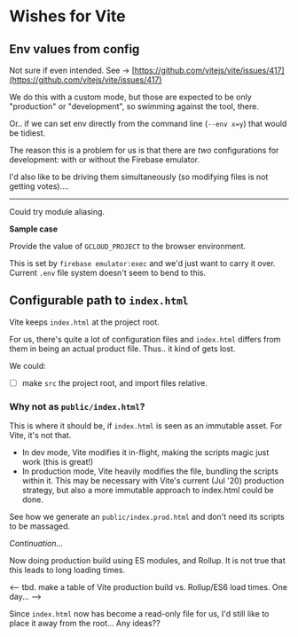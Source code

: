 # Wishes for Vite


## Env values from config

Not sure if even intended. See -> [https://github.com/vitejs/vite/issues/417](https://github.com/vitejs/vite/issues/417)

We do this with a custom mode, but those are expected to be only "production" or "development", so swimming against the tool, there.

Or.. if we can set env directly from the command line (`--env x=y`) that would be tidiest.

The reason this is a problem for us is that there are *two* configurations for development: with or without the Firebase emulator.

I'd also like to be driving them simultaneously (so modifying files is not getting votes)....

---

Could try module aliasing.

**Sample case**

Provide the value of `GCLOUD_PROJECT` to the browser environment. 

This is set by `firebase emulator:exec` and we'd just want to carry it over. Current `.env` file system doesn't seem to bend to this.


## Configurable path to `index.html`

Vite keeps `index.html` at the project root.

For us, there's quite a lot of configuration files and `index.html` differs from them in being an actual product file. Thus.. it kind of gets lost.

We could:

- [ ] make `src` the project root, and import files relative.


### Why not as `public/index.html`?

This is where it should be, if `index.html` is seen as an immutable asset. For Vite, it's not that.

- In dev mode, Vite modifies it in-flight, making the scripts magic just work (this is great!)
- In production mode, Vite heavily modifies the file, bundling the scripts within it. This may be necessary with Vite's current (Jul '20) production strategy, but also a more immutable approach to index.html could be done.

See how we generate an `public/index.prod.html` and don't need its scripts to be massaged.

*Continuation...*

Now doing production build using ES modules, and Rollup. It is not true that this leads to long loading times.

<-- tbd. make a table of Vite production build vs. Rollup/ES6 load times. One day... -->

Since `index.html` now has become a read-only file for us, I'd still like to place it away from the root... Any ideas??
